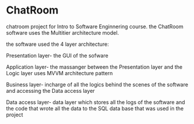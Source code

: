 # ChatRoom
chatroom project for Intro to Software Enginnering course.
the ChatRoom software uses the Multitier architecture model.

the software used the 4 layer architecture:

Presentation layer- the GUI of the sofware

Application layer- the massanger between the Presentation layer and the Logic layer uses MVVM architecture pattern

Business layer- incharge of all the logics behind the scenes of the software and accessing the Data access layer

Data access layer- data layer which stores all the logs of the software and the code that wrote all the data to the SQL data base 
that was used in the project
